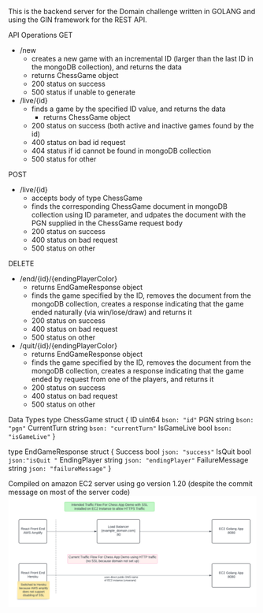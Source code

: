 This is the backend server for the Domain challenge written in GOLANG and using the GIN framework for the REST API.

API Operations
GET
  - /new
    -  creates a new game with an incremental ID (larger than the last ID in the mongoDB collection), and returns the data
      -   returns ChessGame object
    - 200 status on success
    - 500 status if unable to generate
  - /live/{id}
    - finds a game by the specified ID value, and returns the data 
      -  returns ChessGame object  
    -  200 status on success (both active and inactive games found by the id) 
    -  400  status on bad id request
    -  404 status if id cannot be found in mongoDB collection
    -  500 status for other
   
POST
  - /live/{id}
    - accepts body of type ChessGame
    - finds  the corresponding ChessGame document in mongoDB collection using ID parameter, and udpates the document with the PGN supplied in the ChessGame request body
    - 200 status on success
    - 400 status on bad request
    - 500 status on other

DELETE
  - /end/{id}/{endingPlayerColor}
    - returns EndGameResponse object  
    - finds the game specified by the ID, removes the document from the mongoDB collection, creates a response indicating that the game ended naturally (via win/lose/draw) and returns it
    - 200 status on success
    - 400 status on bad request
    - 500 status on other
 - /quit/{id}/{endingPlayerColor}
    - returns EndGameResponse object  
    - finds the game specified by the ID, removes the document from the mongoDB collection, creates a response indicating that the game ended by request from one of the players, and returns it
    - 200 status on success
    - 400 status on bad request
    - 500 status on other
  

Data Types
type ChessGame struct {
	ID          uint64 `bson: "id"`
	PGN         string `bson: "pgn"`
	CurrentTurn string `bson: "currentTurn"`
	IsGameLive  bool   `bson: "isGameLive"`
}

type EndGameResponse struct {
	Success        bool   `json: "success"`
	IsQuit         bool   `json:"isQuit "`
	EndingPlayer   string `json: "endingPlayer"`
	FailureMessage string `json: "failureMessage"`
}



Compiled on amazon EC2 server using go version 1.20 (despite the commit message on most of the server code)
![Diagram explaining current traffic patterns for this chess app ](./ChessAppTrafficDiagram.png)
